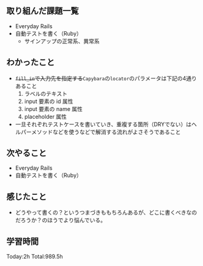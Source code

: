 ## 取り組んだ課題一覧

- Everyday Rails  
- 自動テストを書く（Ruby）
  - サインアップの正常系、異常系

## わかったこと

* ~~`fill_in`で入力先を指定する~~`Capybara`の`locator`のパラメータは下記の4通りあること
  1. ラベルのテキスト
  1. input 要素の id 属性
  1. input 要素の name 属性
  1. placeholder 属性
* 一旦それぞれテストケースを書いていき、重複する箇所（DRYでない）はヘルパーメソッドなどを使うなどで解消する流れがよさそうであること

## 次やること

- Everyday Rails
- 自動テストを書く（Ruby）

## 感じたこと

- どうやって書くの？というつまづきももちろんあるが、どこに書くべきなのだろうか？のほうでより悩んでいる。
 
## 学習時間

Today:2h
Total:989.5h

